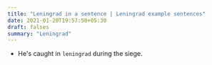 ```yaml
---
title: "Leningrad in a sentence | Leningrad example sentences"
date: 2021-01-20T19:57:50+05:30
draft: falses
summary: "Leningrad"
---
```

- He's caught in `leningrad` during the siege.
                 
